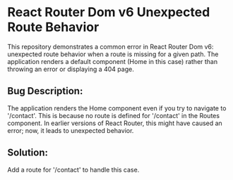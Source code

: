 # React Router Dom v6 Unexpected Route Behavior

This repository demonstrates a common error in React Router Dom v6: unexpected route behavior when a route is missing for a given path.  The application renders a default component (Home in this case) rather than throwing an error or displaying a 404 page.

## Bug Description:
The application renders the Home component even if you try to navigate to '/contact'.  This is because no route is defined for '/contact' in the Routes component. In earlier versions of React Router, this might have caused an error; now, it leads to unexpected behavior.

## Solution:
Add a route for '/contact' to handle this case.